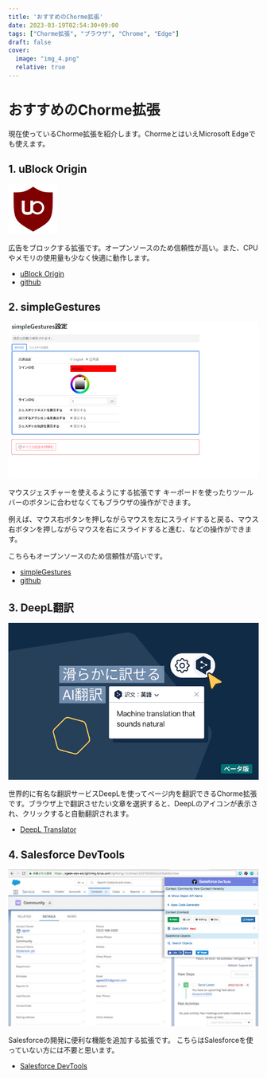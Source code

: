 ```yaml
---
title: 'おすすめのChorme拡張'
date: 2023-03-19T02:54:30+09:00
tags: ["Chorme拡張", "ブラウザ", "Chrome", "Edge"]
draft: false
cover:
  image: "img_4.png"
  relative: true
---
```


# おすすめのChorme拡張

現在使っているChorme拡張を紹介します。ChormeとはいえMicrosoft Edgeでも使えます。

## 1. uBlock Origin

![img_3.png](img_3.png)

広告をブロックする拡張です。オープンソースのため信頼性が高い。また、CPUやメモリの使用量も少なく快適に動作します。

- [uBlock Origin](https://microsoftedge.microsoft.com/addons/detail/ublock-origin/odfafepnkmbhccpbejgmiehpchacaeak)
- [github](https://github.com/gorhill/uBlock/)

## 2. simpleGestures

![img_2.png](img_2.png)

マウスジェスチャーを使えるようにする拡張です
キーボードを使ったりツールバーのボタンに合わせなくてもブラウザの操作ができます。

例えば、マウス右ボタンを押しながらマウスを左にスライドすると戻る、マウス右ボタンを押しながらマウスを右にスライドすると進む、などの操作ができます。

こちらもオープンソースのため信頼性が高いです。

- [simpleGestures](https://chrome.google.com/webstore/detail/simplegestures/flfminafiamnggnldfpilnfnmbgmiegn)
- [github](https://github.com/RyutaKojima/simpleGestures)

## 3. DeepL翻訳

![img.png](img.png)

世界的に有名な翻訳サービスDeepLを使ってページ内を翻訳できるChorme拡張です。ブラウザ上で翻訳させたい文章を選択すると、DeepLのアイコンが表示され、クリックすると自動翻訳されます。

- [DeepL Translator](https://chrome.google.com/webstore/detail/deepl-translate-reading-w/cofdbpoegempjloogbagkncekinflcnj?hl=ja)

## 4. Salesforce DevTools

![img_1.png](img_1.png)

Salesforceの開発に便利な機能を追加する拡張です。
こちらはSalesforceを使っていない方には不要と思います。

- [Salesforce DevTools](https://chrome.google.com/webstore/detail/salesforce-devtools/ehgmhinnhggigkogkbhnbodhbfjgncjf)

